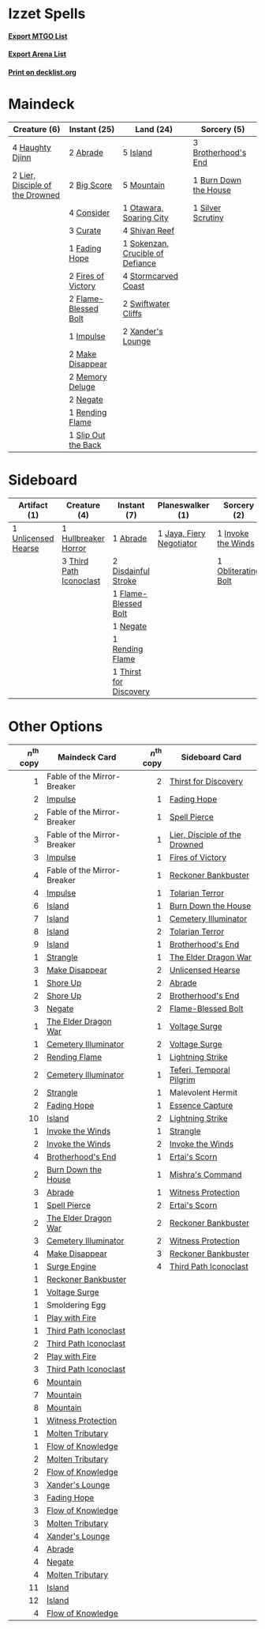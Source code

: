 # Izzet Spells

#### [Export MTGO List](../collection/Izzet%20Spells/Izzet%20Spells.txt)
#### [Export Arena List](../collection/Izzet%20Spells/Izzet%20Spells_arena.txt)
#### [Print on decklist.org](http://decklist.org/?deckmain=2%09Abrade%0A2%09Big%20Score%0A3%09Brotherhood's%20End%0A1%09Burn%20Down%20the%20House%0A4%09Consider%0A3%09Curate%0A1%09Fading%20Hope%0A2%09Fires%20of%20Victory%0A2%09Flame-Blessed%20Bolt%0A4%09Haughty%20Djinn%0A1%09Impulse%0A5%09Island%0A2%09Lier,%20Disciple%20of%20the%20Drowned%0A2%09Make%20Disappear%0A2%09Memory%20Deluge%0A5%09Mountain%0A2%09Negate%0A1%09Otawara,%20Soaring%20City%0A1%09Rending%20Flame%0A4%09Shivan%20Reef%0A1%09Silver%20Scrutiny%0A1%09Slip%20Out%20the%20Back%0A1%09Sokenzan,%20Crucible%20of%20Defiance%0A4%09Stormcarved%20Coast%0A2%09Swiftwater%20Cliffs%0A2%09Xander's%20Lounge&deckside=1%09Abrade%0A2%09Disdainful%20Stroke%0A1%09Flame-Blessed%20Bolt%0A1%09Hullbreaker%20Horror%0A1%09Invoke%20the%20Winds%0A1%09Jaya,%20Fiery%20Negotiator%0A1%09Negate%0A1%09Obliterating%20Bolt%0A1%09Rending%20Flame%0A3%09Third%20Path%20Iconoclast%0A1%09Thirst%20for%20Discovery%0A1%09Unlicensed%20Hearse)
# Maindeck

|                                               Creature (6)                                               |                                         Instant (25)                                          |                                                 Land (24)                                                 |                                          Sorcery (5)                                           |
|----------------------------------------------------------------------------------------------------------|-----------------------------------------------------------------------------------------------|-----------------------------------------------------------------------------------------------------------|------------------------------------------------------------------------------------------------|
|4 [Haughty Djinn](http://gatherer.wizards.com/Pages/Card/Details.aspx?multiverseid=574532)                |2 [Abrade](http://gatherer.wizards.com/Pages/Card/Details.aspx?multiverseid=430772)            |5 [Island](http://gatherer.wizards.com/Pages/Card/Details.aspx?multiverseid=439857)                        |3 [Brotherhood's End](http://gatherer.wizards.com/Pages/Card/Details.aspx?multiverseid=583713)  |
|2 [Lier, Disciple of the Drowned](http://gatherer.wizards.com/Pages/Card/Details.aspx?multiverseid=534821)|2 [Big Score](http://gatherer.wizards.com/Pages/Card/Details.aspx?multiverseid=555303)         |5 [Mountain](http://gatherer.wizards.com/Pages/Card/Details.aspx?multiverseid=439859)                      |1 [Burn Down the House](http://gatherer.wizards.com/Pages/Card/Details.aspx?multiverseid=534907)|
|                                                                                                          |4 [Consider](http://gatherer.wizards.com/Pages/Card/Details.aspx?multiverseid=534803)          |1 [Otawara, Soaring City](http://gatherer.wizards.com/Pages/Card/Details.aspx?multiverseid=548584)         |1 [Silver Scrutiny](http://gatherer.wizards.com/Pages/Card/Details.aspx?multiverseid=574545)    |
|                                                                                                          |3 [Curate](http://gatherer.wizards.com/Pages/Card/Details.aspx?multiverseid=513517)            |4 [Shivan Reef](http://gatherer.wizards.com/Pages/Card/Details.aspx?multiverseid=129731)                   |                                                                                                |
|                                                                                                          |1 [Fading Hope](http://gatherer.wizards.com/Pages/Card/Details.aspx?multiverseid=534812)       |1 [Sokenzan, Crucible of Defiance](http://gatherer.wizards.com/Pages/Card/Details.aspx?multiverseid=548589)|                                                                                                |
|                                                                                                          |2 [Fires of Victory](http://gatherer.wizards.com/Pages/Card/Details.aspx?multiverseid=574603)  |4 [Stormcarved Coast](http://gatherer.wizards.com/Pages/Card/Details.aspx?multiverseid=541141)             |                                                                                                |
|                                                                                                          |2 [Flame-Blessed Bolt](http://gatherer.wizards.com/Pages/Card/Details.aspx?multiverseid=541014)|2 [Swiftwater Cliffs](http://gatherer.wizards.com/Pages/Card/Details.aspx?multiverseid=405407)             |                                                                                                |
|                                                                                                          |1 [Impulse](http://gatherer.wizards.com/Pages/Card/Details.aspx?multiverseid=446087)           |2 [Xander's Lounge](http://gatherer.wizards.com/Pages/Card/Details.aspx?multiverseid=555461)               |                                                                                                |
|                                                                                                          |2 [Make Disappear](http://gatherer.wizards.com/Pages/Card/Details.aspx?multiverseid=555250)    |                                                                                                           |                                                                                                |
|                                                                                                          |2 [Memory Deluge](http://gatherer.wizards.com/Pages/Card/Details.aspx?multiverseid=534825)     |                                                                                                           |                                                                                                |
|                                                                                                          |2 [Negate](http://gatherer.wizards.com/Pages/Card/Details.aspx?multiverseid=423707)            |                                                                                                           |                                                                                                |
|                                                                                                          |1 [Rending Flame](http://gatherer.wizards.com/Pages/Card/Details.aspx?multiverseid=541033)     |                                                                                                           |                                                                                                |
|                                                                                                          |1 [Slip Out the Back](http://gatherer.wizards.com/Pages/Card/Details.aspx?multiverseid=555263) |                                                                                                           |                                                                                                |


# Sideboard

|                                         Artifact (1)                                         |                                           Creature (4)                                           |                                           Instant (7)                                           |                                         Planeswalker (1)                                          |                                         Sorcery (2)                                          |
|----------------------------------------------------------------------------------------------|--------------------------------------------------------------------------------------------------|-------------------------------------------------------------------------------------------------|---------------------------------------------------------------------------------------------------|----------------------------------------------------------------------------------------------|
|1 [Unlicensed Hearse](http://gatherer.wizards.com/Pages/Card/Details.aspx?multiverseid=555447)|1 [Hullbreaker Horror](http://gatherer.wizards.com/Pages/Card/Details.aspx?multiverseid=540902)   |1 [Abrade](http://gatherer.wizards.com/Pages/Card/Details.aspx?multiverseid=430772)              |1 [Jaya, Fiery Negotiator](http://gatherer.wizards.com/Pages/Card/Details.aspx?multiverseid=574613)|1 [Invoke the Winds](http://gatherer.wizards.com/Pages/Card/Details.aspx?multiverseid=548355) |
|                                                                                              |3 [Third Path Iconoclast](http://gatherer.wizards.com/Pages/Card/Details.aspx?multiverseid=583805)|2 [Disdainful Stroke](http://gatherer.wizards.com/Pages/Card/Details.aspx?multiverseid=420705)   |                                                                                                   |1 [Obliterating Bolt](http://gatherer.wizards.com/Pages/Card/Details.aspx?multiverseid=583730)|
|                                                                                              |                                                                                                  |1 [Flame-Blessed Bolt](http://gatherer.wizards.com/Pages/Card/Details.aspx?multiverseid=541014)  |                                                                                                   |                                                                                              |
|                                                                                              |                                                                                                  |1 [Negate](http://gatherer.wizards.com/Pages/Card/Details.aspx?multiverseid=423707)              |                                                                                                   |                                                                                              |
|                                                                                              |                                                                                                  |1 [Rending Flame](http://gatherer.wizards.com/Pages/Card/Details.aspx?multiverseid=541033)       |                                                                                                   |                                                                                              |
|                                                                                              |                                                                                                  |1 [Thirst for Discovery](http://gatherer.wizards.com/Pages/Card/Details.aspx?multiverseid=540929)|                                                                                                   |                                                                                              |


# Other Options

|*n*<sup>th</sup> copy|                                         Maindeck Card                                          |*n*<sup>th</sup> copy|                                             Sideboard Card                                             |
|--------------------:|------------------------------------------------------------------------------------------------|--------------------:|--------------------------------------------------------------------------------------------------------|
|                    1|Fable of the Mirror-Breaker                                                                     |                    2|[Thirst for Discovery](http://gatherer.wizards.com/Pages/Card/Details.aspx?multiverseid=540929)         |
|                    2|[Impulse](http://gatherer.wizards.com/Pages/Card/Details.aspx?multiverseid=446087)              |                    1|[Fading Hope](http://gatherer.wizards.com/Pages/Card/Details.aspx?multiverseid=534812)                  |
|                    2|Fable of the Mirror-Breaker                                                                     |                    1|[Spell Pierce](http://gatherer.wizards.com/Pages/Card/Details.aspx?multiverseid=425876)                 |
|                    3|Fable of the Mirror-Breaker                                                                     |                    1|[Lier, Disciple of the Drowned](http://gatherer.wizards.com/Pages/Card/Details.aspx?multiverseid=534821)|
|                    3|[Impulse](http://gatherer.wizards.com/Pages/Card/Details.aspx?multiverseid=446087)              |                    1|[Fires of Victory](http://gatherer.wizards.com/Pages/Card/Details.aspx?multiverseid=574603)             |
|                    4|Fable of the Mirror-Breaker                                                                     |                    1|[Reckoner Bankbuster](http://gatherer.wizards.com/Pages/Card/Details.aspx?multiverseid=548568)          |
|                    4|[Impulse](http://gatherer.wizards.com/Pages/Card/Details.aspx?multiverseid=446087)              |                    1|[Tolarian Terror](http://gatherer.wizards.com/Pages/Card/Details.aspx?multiverseid=574552)              |
|                    6|[Island](http://gatherer.wizards.com/Pages/Card/Details.aspx?multiverseid=439857)               |                    1|[Burn Down the House](http://gatherer.wizards.com/Pages/Card/Details.aspx?multiverseid=534907)          |
|                    7|[Island](http://gatherer.wizards.com/Pages/Card/Details.aspx?multiverseid=439857)               |                    1|[Cemetery Illuminator](http://gatherer.wizards.com/Pages/Card/Details.aspx?multiverseid=540888)         |
|                    8|[Island](http://gatherer.wizards.com/Pages/Card/Details.aspx?multiverseid=439857)               |                    2|[Tolarian Terror](http://gatherer.wizards.com/Pages/Card/Details.aspx?multiverseid=574552)              |
|                    9|[Island](http://gatherer.wizards.com/Pages/Card/Details.aspx?multiverseid=439857)               |                    1|[Brotherhood's End](http://gatherer.wizards.com/Pages/Card/Details.aspx?multiverseid=583713)            |
|                    1|[Strangle](http://gatherer.wizards.com/Pages/Card/Details.aspx?multiverseid=555326)             |                    1|[The Elder Dragon War](http://gatherer.wizards.com/Pages/Card/Details.aspx?multiverseid=574601)         |
|                    3|[Make Disappear](http://gatherer.wizards.com/Pages/Card/Details.aspx?multiverseid=555250)       |                    2|[Unlicensed Hearse](http://gatherer.wizards.com/Pages/Card/Details.aspx?multiverseid=555447)            |
|                    1|[Shore Up](http://gatherer.wizards.com/Pages/Card/Details.aspx?multiverseid=574544)             |                    2|[Abrade](http://gatherer.wizards.com/Pages/Card/Details.aspx?multiverseid=430772)                       |
|                    2|[Shore Up](http://gatherer.wizards.com/Pages/Card/Details.aspx?multiverseid=574544)             |                    2|[Brotherhood's End](http://gatherer.wizards.com/Pages/Card/Details.aspx?multiverseid=583713)            |
|                    3|[Negate](http://gatherer.wizards.com/Pages/Card/Details.aspx?multiverseid=423707)               |                    2|[Flame-Blessed Bolt](http://gatherer.wizards.com/Pages/Card/Details.aspx?multiverseid=541014)           |
|                    1|[The Elder Dragon War](http://gatherer.wizards.com/Pages/Card/Details.aspx?multiverseid=574601) |                    1|[Voltage Surge](http://gatherer.wizards.com/Pages/Card/Details.aspx?multiverseid=548476)                |
|                    1|[Cemetery Illuminator](http://gatherer.wizards.com/Pages/Card/Details.aspx?multiverseid=540888) |                    2|[Voltage Surge](http://gatherer.wizards.com/Pages/Card/Details.aspx?multiverseid=548476)                |
|                    2|[Rending Flame](http://gatherer.wizards.com/Pages/Card/Details.aspx?multiverseid=541033)        |                    1|[Lightning Strike](http://gatherer.wizards.com/Pages/Card/Details.aspx?multiverseid=383299)             |
|                    2|[Cemetery Illuminator](http://gatherer.wizards.com/Pages/Card/Details.aspx?multiverseid=540888) |                    1|[Teferi, Temporal Pilgrim](http://gatherer.wizards.com/Pages/Card/Details.aspx?multiverseid=583651)     |
|                    2|[Strangle](http://gatherer.wizards.com/Pages/Card/Details.aspx?multiverseid=555326)             |                    1|Malevolent Hermit                                                                                       |
|                    2|[Fading Hope](http://gatherer.wizards.com/Pages/Card/Details.aspx?multiverseid=534812)          |                    1|[Essence Capture](http://gatherer.wizards.com/Pages/Card/Details.aspx?multiverseid=457181)              |
|                   10|[Island](http://gatherer.wizards.com/Pages/Card/Details.aspx?multiverseid=439857)               |                    2|[Lightning Strike](http://gatherer.wizards.com/Pages/Card/Details.aspx?multiverseid=383299)             |
|                    1|[Invoke the Winds](http://gatherer.wizards.com/Pages/Card/Details.aspx?multiverseid=548355)     |                    1|[Strangle](http://gatherer.wizards.com/Pages/Card/Details.aspx?multiverseid=555326)                     |
|                    2|[Invoke the Winds](http://gatherer.wizards.com/Pages/Card/Details.aspx?multiverseid=548355)     |                    2|[Invoke the Winds](http://gatherer.wizards.com/Pages/Card/Details.aspx?multiverseid=548355)             |
|                    4|[Brotherhood's End](http://gatherer.wizards.com/Pages/Card/Details.aspx?multiverseid=583713)    |                    1|[Ertai's Scorn](http://gatherer.wizards.com/Pages/Card/Details.aspx?multiverseid=574528)                |
|                    2|[Burn Down the House](http://gatherer.wizards.com/Pages/Card/Details.aspx?multiverseid=534907)  |                    1|[Mishra's Command](http://gatherer.wizards.com/Pages/Card/Details.aspx?multiverseid=583726)             |
|                    3|[Abrade](http://gatherer.wizards.com/Pages/Card/Details.aspx?multiverseid=430772)               |                    1|[Witness Protection](http://gatherer.wizards.com/Pages/Card/Details.aspx?multiverseid=555267)           |
|                    1|[Spell Pierce](http://gatherer.wizards.com/Pages/Card/Details.aspx?multiverseid=425876)         |                    2|[Ertai's Scorn](http://gatherer.wizards.com/Pages/Card/Details.aspx?multiverseid=574528)                |
|                    2|[The Elder Dragon War](http://gatherer.wizards.com/Pages/Card/Details.aspx?multiverseid=574601) |                    2|[Reckoner Bankbuster](http://gatherer.wizards.com/Pages/Card/Details.aspx?multiverseid=548568)          |
|                    3|[Cemetery Illuminator](http://gatherer.wizards.com/Pages/Card/Details.aspx?multiverseid=540888) |                    2|[Witness Protection](http://gatherer.wizards.com/Pages/Card/Details.aspx?multiverseid=555267)           |
|                    4|[Make Disappear](http://gatherer.wizards.com/Pages/Card/Details.aspx?multiverseid=555250)       |                    3|[Reckoner Bankbuster](http://gatherer.wizards.com/Pages/Card/Details.aspx?multiverseid=548568)          |
|                    1|[Surge Engine](http://gatherer.wizards.com/Pages/Card/Details.aspx?multiverseid=583666)         |                    4|[Third Path Iconoclast](http://gatherer.wizards.com/Pages/Card/Details.aspx?multiverseid=583805)        |
|                    1|[Reckoner Bankbuster](http://gatherer.wizards.com/Pages/Card/Details.aspx?multiverseid=548568)  |                     |                                                                                                        |
|                    1|[Voltage Surge](http://gatherer.wizards.com/Pages/Card/Details.aspx?multiverseid=548476)        |                     |                                                                                                        |
|                    1|Smoldering Egg                                                                                  |                     |                                                                                                        |
|                    1|[Play with Fire](http://gatherer.wizards.com/Pages/Card/Details.aspx?multiverseid=534933)       |                     |                                                                                                        |
|                    1|[Third Path Iconoclast](http://gatherer.wizards.com/Pages/Card/Details.aspx?multiverseid=583805)|                     |                                                                                                        |
|                    2|[Third Path Iconoclast](http://gatherer.wizards.com/Pages/Card/Details.aspx?multiverseid=583805)|                     |                                                                                                        |
|                    2|[Play with Fire](http://gatherer.wizards.com/Pages/Card/Details.aspx?multiverseid=534933)       |                     |                                                                                                        |
|                    3|[Third Path Iconoclast](http://gatherer.wizards.com/Pages/Card/Details.aspx?multiverseid=583805)|                     |                                                                                                        |
|                    6|[Mountain](http://gatherer.wizards.com/Pages/Card/Details.aspx?multiverseid=439859)             |                     |                                                                                                        |
|                    7|[Mountain](http://gatherer.wizards.com/Pages/Card/Details.aspx?multiverseid=439859)             |                     |                                                                                                        |
|                    8|[Mountain](http://gatherer.wizards.com/Pages/Card/Details.aspx?multiverseid=439859)             |                     |                                                                                                        |
|                    1|[Witness Protection](http://gatherer.wizards.com/Pages/Card/Details.aspx?multiverseid=555267)   |                     |                                                                                                        |
|                    1|[Molten Tributary](http://gatherer.wizards.com/Pages/Card/Details.aspx?multiverseid=574731)     |                     |                                                                                                        |
|                    1|[Flow of Knowledge](http://gatherer.wizards.com/Pages/Card/Details.aspx?multiverseid=583634)    |                     |                                                                                                        |
|                    2|[Molten Tributary](http://gatherer.wizards.com/Pages/Card/Details.aspx?multiverseid=574731)     |                     |                                                                                                        |
|                    2|[Flow of Knowledge](http://gatherer.wizards.com/Pages/Card/Details.aspx?multiverseid=583634)    |                     |                                                                                                        |
|                    3|[Xander's Lounge](http://gatherer.wizards.com/Pages/Card/Details.aspx?multiverseid=555461)      |                     |                                                                                                        |
|                    3|[Fading Hope](http://gatherer.wizards.com/Pages/Card/Details.aspx?multiverseid=534812)          |                     |                                                                                                        |
|                    3|[Flow of Knowledge](http://gatherer.wizards.com/Pages/Card/Details.aspx?multiverseid=583634)    |                     |                                                                                                        |
|                    3|[Molten Tributary](http://gatherer.wizards.com/Pages/Card/Details.aspx?multiverseid=574731)     |                     |                                                                                                        |
|                    4|[Xander's Lounge](http://gatherer.wizards.com/Pages/Card/Details.aspx?multiverseid=555461)      |                     |                                                                                                        |
|                    4|[Abrade](http://gatherer.wizards.com/Pages/Card/Details.aspx?multiverseid=430772)               |                     |                                                                                                        |
|                    4|[Negate](http://gatherer.wizards.com/Pages/Card/Details.aspx?multiverseid=423707)               |                     |                                                                                                        |
|                    4|[Molten Tributary](http://gatherer.wizards.com/Pages/Card/Details.aspx?multiverseid=574731)     |                     |                                                                                                        |
|                   11|[Island](http://gatherer.wizards.com/Pages/Card/Details.aspx?multiverseid=439857)               |                     |                                                                                                        |
|                   12|[Island](http://gatherer.wizards.com/Pages/Card/Details.aspx?multiverseid=439857)               |                     |                                                                                                        |
|                    4|[Flow of Knowledge](http://gatherer.wizards.com/Pages/Card/Details.aspx?multiverseid=583634)    |                     |                                                                                                        |

